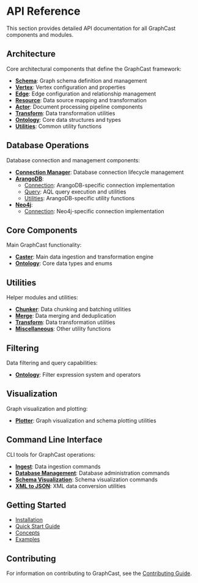 # API Reference

This section provides detailed API documentation for all GraphCast components and modules.

## Architecture

Core architectural components that define the GraphCast framework:

- **[Schema](architecture/schema.md)**: Graph schema definition and management
- **[Vertex](architecture/vertex.md)**: Vertex configuration and properties
- **[Edge](architecture/edge.md)**: Edge configuration and relationship management
- **[Resource](architecture/resource.md)**: Data source mapping and transformation
- **[Actor](architecture/actor.md)**: Document processing pipeline components
- **[Transform](architecture/transform.md)**: Data transformation utilities
- **[Ontology](architecture/onto.md)**: Core data structures and types
- **[Utilities](architecture/util.md)**: Common utility functions

## Database Operations

Database connection and management components:

- **[Connection Manager](db/manager.md)**: Database connection lifecycle management
- **[ArangoDB](db/arango/)**:
  - [Connection](db/arango/conn.md): ArangoDB-specific connection implementation
  - [Query](db/arango/query.md): AQL query execution and utilities
  - [Utilities](db/arango/util.md): ArangoDB-specific utility functions
- **[Neo4j](db/neo4j/)**:
  - [Connection](db/neo4j/conn.md): Neo4j-specific connection implementation

## Core Components

Main GraphCast functionality:

- **[Caster](caster.md)**: Main data ingestion and transformation engine
- **[Ontology](onto.md)**: Core data types and enums

## Utilities

Helper modules and utilities:

- **[Chunker](util/chunker.md)**: Data chunking and batching utilities
- **[Merge](util/merge.md)**: Data merging and deduplication
- **[Transform](util/transform.md)**: Data transformation utilities
- **[Miscellaneous](util/misc.md)**: Other utility functions

## Filtering

Data filtering and query capabilities:

- **[Ontology](filter/onto.md)**: Filter expression system and operators

## Visualization

Graph visualization and plotting:

- **[Plotter](plot/plotter.md)**: Graph visualization and schema plotting utilities

## Command Line Interface

CLI tools for GraphCast operations:

- **[Ingest](cli/ingest.md)**: Data ingestion commands
- **[Database Management](cli/manage_dbs.md)**: Database administration commands
- **[Schema Visualization](cli/plot_schema.md)**: Schema visualization commands
- **[XML to JSON](cli/xml2json.md)**: XML data conversion utilities

## Getting Started

- [Installation](../getting_started/installation.md)
- [Quick Start Guide](../getting_started/quickstart.md)
- [Concepts](../concepts/index.md)
- [Examples](../examples/index.md)

## Contributing

For information on contributing to GraphCast, see the [Contributing Guide](../contributing.md).
